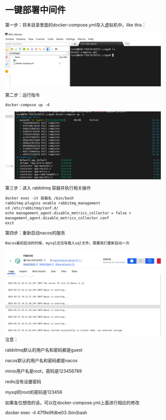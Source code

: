 # 一键部署中间件

第一步：将本目录里面的docker-compose.yml存入虚拟机中，like this：

![](./../img/image-20240205143608557.png)

第二步：运行指令

```
docker-compose up -d
```

![image-20240205144626722](./../img/image-20240205144626722.png)

第三步：进入 rabbitmq 容器并执行相关操作

```
docker exec -it 容器名 /bin/bash 
rabbitmq-plugins enable rabbitmq_management 
cd /etc/rabbitmq/conf.d/ 
echo management_agent.disable_metrics_collector = false > management_agent.disable_metrics_collector.conf 
exit
```

第四步：重新启动nacos的服务
```
Nacos最初启动的时候，mysql还没有载入sql文件。需要我们重新启动一次
```
![img.png](img.png)
注意：

rabbitmq默认的用户名和密码都是guest

nacos默认的用户名和密码都是nacos

minio用户名是root，密码是123456789

redis没有设置密码

mysql的root的密码是123456

如果各位想改的话，可以在docker-compose.yml上面进行相应的修改

docker exec -it 47f9e9fdbe03 /bin/bash 

